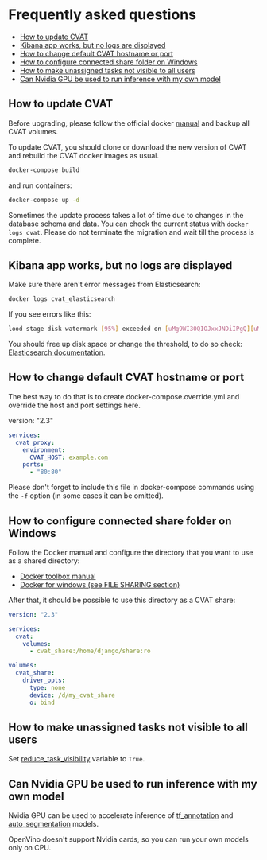 # Frequently asked questions
- [How to update CVAT](#how-to-update-cvat)
- [Kibana app works, but no logs are displayed](#kibana-app-works-but-no-logs-are-displayed)
- [How to change default CVAT hostname or port](#how-to-change-default-cvat-hostname-or-port)
- [How to configure connected share folder on Windows](#how-to-configure-connected-share-folder-on-windows)
- [How to make unassigned tasks not visible to all users](#how-to-make-unassigned-tasks-not-visible-to-all-users)
- [Can Nvidia GPU be used to run inference with my own model](#can-nvidia-gpu-be-used-to-run-inference-with-my-own-model)

## How to update CVAT
Before upgrading, please follow the official docker
[manual](https://docs.docker.com/storage/volumes/#backup-restore-or-migrate-data-volumes) and backup all CVAT volumes.

To update CVAT, you should clone or download the new version of CVAT and rebuild the CVAT docker images as usual.
```sh
docker-compose build
```
and run containers:
```sh
docker-compose up -d
```

Sometimes the update process takes a lot of time due to changes in the database schema and data.
You can check the current status with `docker logs cvat`.
Please do not terminate the migration and wait till the process is complete.

## Kibana app works, but no logs are displayed
Make sure there aren't error messages from Elasticsearch:
```sh
docker logs cvat_elasticsearch
```
If you see errors like this:
```sh
lood stage disk watermark [95%] exceeded on [uMg9WI30QIOJxxJNDiIPgQ][uMg9WI3][/usr/share/elasticsearch/data/nodes/0] free: 116.5gb[4%], all indices on this node will be marked read-only
```
You should free up disk space or change the threshold, to do so check: [Elasticsearch documentation](https://www.elastic.co/guide/en/elasticsearch/reference/6.8/disk-allocator.html).

## How to change default CVAT hostname or port
The best way to do that is to create docker-compose.override.yml and override the host and port settings here.

version: "2.3"
```yaml
services:
  cvat_proxy:
    environment:
      CVAT_HOST: example.com
    ports:
      - "80:80"
```

Please don't forget to include this file in docker-compose commands
using the `-f` option (in some cases it can be omitted).

## How to configure connected share folder on Windows
Follow the Docker manual and configure the directory that you want to use as a shared directory:
- [Docker toolbox manual](https://docs.docker.com/toolbox/toolbox_install_windows/#optional-add-shared-directories)
- [Docker for windows (see FILE SHARING section)](https://docs.docker.com/docker-for-windows/#resources)

After that, it should be possible to use this directory as a CVAT share:
```yaml
version: "2.3"

services:
  cvat:
    volumes:
      - cvat_share:/home/django/share:ro

volumes:
  cvat_share:
    driver_opts:
      type: none
      device: /d/my_cvat_share
      o: bind
```

## How to make unassigned tasks not visible to all users
Set [reduce_task_visibility](../../settings/base.py#L424) variable to `True`.

## Can Nvidia GPU be used to run inference with my own model
Nvidia GPU can be used to accelerate inference of [tf_annotation](../../../components/tf_annotation/README.md) and [auto_segmentation](../../../components/auto_segmentation/README.md) models.

OpenVino doesn't support Nvidia cards, so you can run your own models only on CPU.
